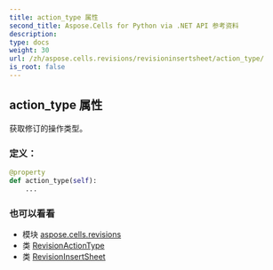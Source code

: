 ```yaml
---
title: action_type 属性
second_title: Aspose.Cells for Python via .NET API 参考资料
description:
type: docs
weight: 30
url: /zh/aspose.cells.revisions/revisioninsertsheet/action_type/
is_root: false
---
```

## action_type 属性

获取修订的操作类型。
### 定义：
```python
@property
def action_type(self):
    ...
```

### 也可以看看
* 模块 [aspose.cells.revisions](../../)
* 类 [RevisionActionType](/cells/python-net/zh/aspose.cells.revisions/revisionactiontype)
* 类 [RevisionInsertSheet](/cells/python-net/zh/aspose.cells.revisions/revisioninsertsheet)
